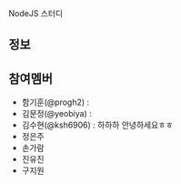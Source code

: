 NodeJS 스터디
## 정보

## 참여멤버
*  함기훈(@progh2) : 
*  김문정(@yeobiya) :
*  김수현(@ksh6906) : 하하하 안녕하세요ㅎㅎ
*  정은주
*  손가람
*  진유진
*  구지원
  
  

